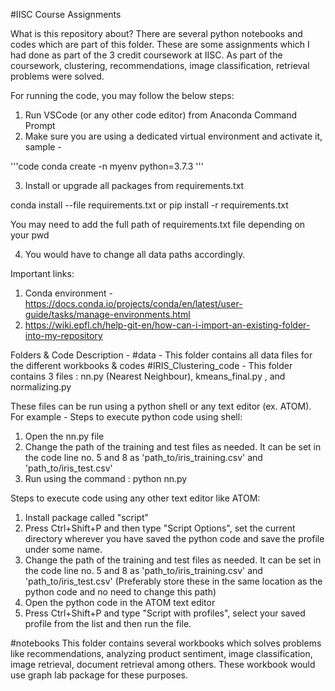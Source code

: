 #IISC Course Assignments

What is this repository about?
There are several python notebooks and codes which are part of this folder. These are some assignments which I had done as part of the 3 credit coursework at IISC. 
As part of the coursework, clustering, recommendations, image classification, retrieval problems were solved.

For running the code, you may follow the below steps:
1. Run VSCode (or any other code editor) from Anaconda Command Prompt
2. Make sure you are using a dedicated virtual environment and activate it,
sample - 
 
'''code
conda create -n myenv python=3.7.3
'''

3. Install or upgrade all packages from requirements.txt

conda install --file requirements.txt
or pip install -r requirements.txt

You may need to add the full path of requirements.txt file depending on your pwd

4. You would have to change all data paths accordingly.

Important links:
1. Conda environment - https://docs.conda.io/projects/conda/en/latest/user-guide/tasks/manage-environments.html
2. https://wiki.epfl.ch/help-git-en/how-can-i-import-an-existing-folder-into-my-repository

Folders & Code Description -
#data - This folder contains all data files for the different workbooks & codes
#IRIS_Clustering_code - This folder contains 3 files : nn.py (Nearest Neighbour), kmeans_final.py , and normalizing.py

These files can be run using a python shell or any text editor (ex. ATOM).
For example -
Steps to execute python code using shell:
1. Open the nn.py file
2. Change the path of the training and test files as needed. It can be set in the code line no. 5 and 8 as 'path_to/iris_training.csv' and 'path_to/iris_test.csv'
3. Run using the command : python nn.py

Steps to execute code using any other text editor like ATOM:
1. Install package called "script"
2. Press Ctrl+Shift+P and then type "Script Options", set the current directory wherever you have saved the python code and save the profile under some name.
3. Change the path of the training and test files as needed. It can be set in the code line no. 5 and 8 as 'path_to/iris_training.csv' and 'path_to/iris_test.csv' (Preferably store these in the same location as the python code and no need to change this path)
4. Open the python code in the ATOM text editor
5. Press Ctrl+Shift+P and type "Script with profiles", select your saved profile from the list and then run the file.

#notebooks
This folder contains several workbooks which solves problems like recommendations, analyzing product sentiment, image classification, image retrieval, document retrieval among others.
These workbook would use graph lab package for these purposes.
